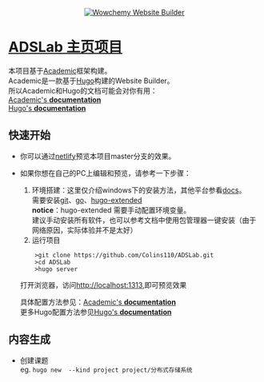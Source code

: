 <p align="center"><a href="https://wowchemy.com" target="_blank" rel="noopener"><img src="https://wowchemy.com/img/logo_200px.png" alt="Wowchemy Website Builder"></a></p>

# [ADSLab 主页项目](https://github.com/Colins110/ADSLab)
本项目基于[Academic](https://wowchemy.com/)框架构建。  
Academic是一款基于[Hugo](https://github.com/gohugoio/hugo)构建的Website Builder。  
所以Academic和Hugo的文档可能会对你有用：  
[Academic's **documentation**](https://wowchemy.com/docs/)  
[Hugo's **documentation**](https://gohugo.io/documentation/)

## 快速开始
* 你可以通过[netlify](https://adslab.netlify.app)预览本项目master分支的效果。
* 如果你想在自己的PC上编辑和预览，请参考一下步骤：
    1. 环境搭建：这里仅介绍windows下的安装方法，其他平台参看[docs](https://wowchemy.com/docs/install-locally/)。  
    需要安装[git](https://git-scm.com/)、[go](https://golang.google.cn/dl/)、[hugo-extended](https://github.com/gohugoio/hugo/releases/)  
    **notice**：hugo-extended 需要手动配置环境变量。  
    建议手动安装所有软件，也可以参考文档中使用包管理器一键安装（由于网络原因，实际体验并不是太好）
    2. 运行项目
    ```shell
        >git clone https://github.com/Colins110/ADSLab.git
        >cd ADSLab
        >hugo server
    ```
    打开浏览器，访问[http://localhost:1313](http://localhost:1313),即可预览效果

    具体配置方法参见：[Academic's **documentation**](https://wowchemy.com/docs/)  
    更多Hugo配置方法参见[Hugo's **documentation**](https://gohugo.io/documentation/)

## 内容生成
* 创建课题  
eg. `hugo new  --kind project project/分布式存储系统`